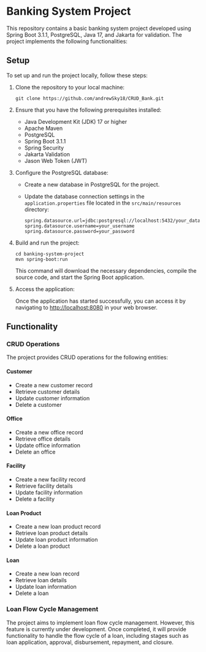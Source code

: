 # Banking System Project

This repository contains a basic banking system project developed using Spring Boot 3.1.1, PostgreSQL, Java 17, and Jakarta for validation. The project implements the following functionalities:

## Setup

To set up and run the project locally, follow these steps:

1. Clone the repository to your local machine:

   ```shell
   git clone https://github.com/andrewSky18/CRUD_Bank.git
   ```


2. Ensure that you have the following prerequisites installed:

   - Java Development Kit (JDK) 17 or higher
   - Apache Maven
   - PostgreSQL
   - Spring Boot 3.1.1
   - Spring Security
   - Jakarta Validation
   - Jason Web Token (JWT)
3. Configure the PostgreSQL database:

   - Create a new database in PostgreSQL for the project.
   - Update the database connection settings in the `application.properties` file located in the `src/main/resources` directory:

     ```properties
     spring.datasource.url=jdbc:postgresql://localhost:5432/your_database_name
     spring.datasource.username=your_username
     spring.datasource.password=your_password
     ```

4. Build and run the project:

   ```shell
   cd banking-system-project
   mvn spring-boot:run
   ```

   This command will download the necessary dependencies, compile the source code, and start the Spring Boot application.

5. Access the application:

   Once the application has started successfully, you can access it by navigating to [http://localhost:8080](http://localhost:8080) in your web browser.

## Functionality

### CRUD Operations

The project provides CRUD operations for the following entities:

#### Customer

- Create a new customer record
- Retrieve customer details
- Update customer information
- Delete a customer

#### Office

- Create a new office record
- Retrieve office details
- Update office information
- Delete an office

#### Facility

- Create a new facility record
- Retrieve facility details
- Update facility information
- Delete a facility

#### Loan Product

- Create a new loan product record
- Retrieve loan product details
- Update loan product information
- Delete a loan product

#### Loan

- Create a new loan record
- Retrieve loan details
- Update loan information
- Delete a loan

### Loan Flow Cycle Management

The project aims to implement loan flow cycle management. However, this feature is currently under development. Once completed, it will provide functionality to handle the flow cycle of a loan, including stages such as loan application, approval, disbursement, repayment, and closure.

